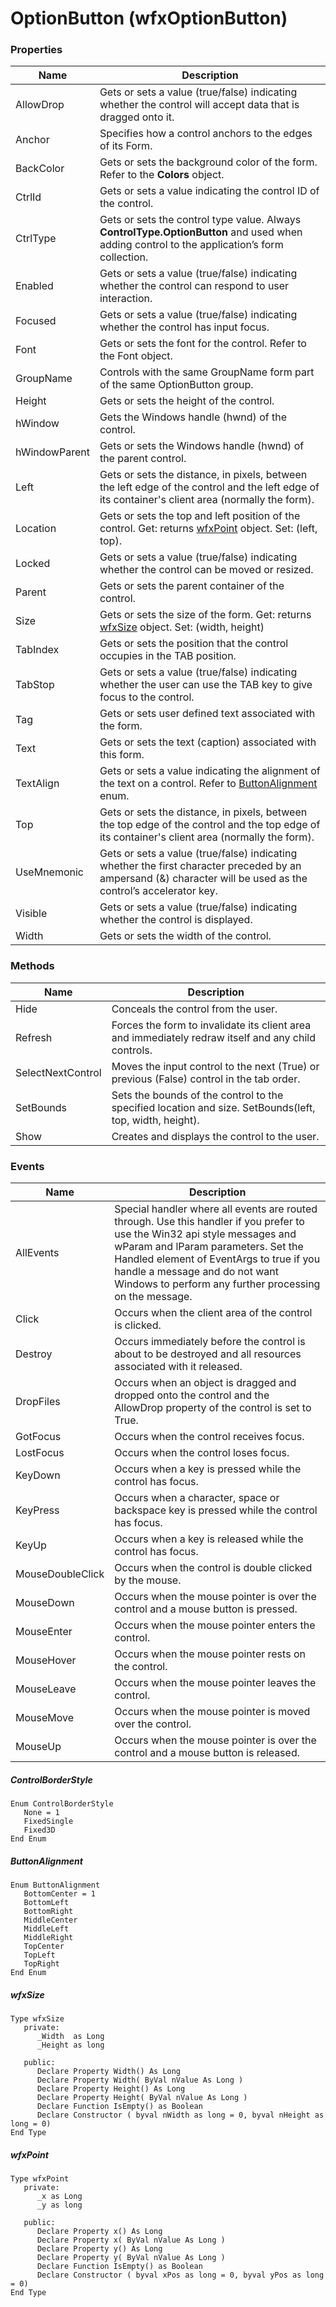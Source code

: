 # OptionButton (wfxOptionButton)

### Properties

| Name                            | Description                    |
| ------------------------------- | ------------------------------ |
| AllowDrop           | Gets or sets a value (true/false) indicating whether the control will accept data that is dragged onto it.        |
| Anchor | Specifies how a control anchors to the edges of its Form. |
| BackColor | Gets or sets the background color of the form. Refer to the **Colors** object. |
| CtrlId | Gets or sets a value indicating the control ID of the control.|
| CtrlType | Gets or sets the control type value. Always **ControlType.OptionButton** and used when adding control to the application’s form collection.|
| Enabled | Gets or sets a value (true/false) indicating whether the control can respond to user interaction.|
| Focused | Gets or sets a value (true/false) indicating whether the control has input focus.|
| Font | Gets or sets the font for the control. Refer to the Font object.|
| GroupName | Controls with the same GroupName form part of the same OptionButton group.|
| Height | Gets or sets the height of the control.|
| hWindow |  Gets the Windows handle (hwnd) of the control. |
| hWindowParent | Gets or sets the Windows handle (hwnd) of the parent control. |
| Left | Gets or sets the distance, in pixels, between the left edge of the control and the left edge of its container's client area (normally the form).|
| Location |Gets or sets the top and left position of the control. Get: returns [wfxPoint](#wfxPoint) object. Set: (left, top). |
| Locked | Gets or sets a value (true/false) indicating whether the control can be moved or resized.|
| Parent | Gets or sets the parent container of the control.|
| Size | Gets or sets the size of the form. Get: returns [wfxSize](#wfxSize) object. Set: (width, height)|
| TabIndex | Gets or sets the position that the control occupies in the TAB position.|
| TabStop | Gets or sets a value (true/false) indicating whether the user can use the TAB key to give focus to the control.|
| Tag | Gets or sets user defined text associated with the form.|
| Text | Gets or sets the text (caption) associated with this form.|
| TextAlign | Gets or sets a value indicating the alignment of the text on a control. Refer to [ButtonAlignment](#ButtonAlignment) enum. |
| Top | Gets or sets the distance, in pixels, between the top edge of the control and the top edge of its container's client area (normally the form).|
| UseMnemonic | Gets or sets a value (true/false) indicating whether the first character preceded by an ampersand (&) character will be used as the control’s accelerator key.|
| Visible | Gets or sets a value (true/false) indicating whether the control is displayed.|
| Width | Gets or sets the width of the control.|

### Methods
| Name                            | Description                    |
| ------------------------------- | ------------------------------ |
| Hide | Conceals the control from the user.|
| Refresh | Forces the form to invalidate its client area and immediately redraw itself and any child controls.|
| SelectNextControl | Moves the input control to the next (True) or previous (False) control in the tab order. |
| SetBounds | Sets the bounds of the control to the specified location and size. SetBounds(left, top, width, height).|
| Show | Creates and displays the control to the user.|

### Events
| Name                            | Description                    |
| ------------------------------- | ------------------------------ |
| AllEvents | Special handler where all events are routed through. Use this handler if you prefer to use the Win32 api style messages and wParam and lParam parameters. Set the Handled element of EventArgs to true if you handle a message and do not want Windows to perform any further processing on the message.|
| Click | Occurs when the client area of the control is clicked.|
| Destroy | Occurs immediately before the control is about to be destroyed and all resources associated with it released.|
| DropFiles | Occurs when an object is dragged and dropped onto the control and the AllowDrop property of the control is set to True.|
| GotFocus | Occurs when the control receives focus.|
| LostFocus | Occurs when the control loses focus.|
| KeyDown | Occurs when a key is pressed while the control has focus.|
| KeyPress | Occurs when a character, space or backspace key is pressed while the control has focus.|
| KeyUp | Occurs when a key is released while the control has focus.|
| MouseDoubleClick | Occurs when the control is double clicked by the mouse.|
| MouseDown | Occurs when the mouse pointer is over the control and a mouse button is pressed.|
| MouseEnter | Occurs when the mouse pointer enters the control.|
| MouseHover | Occurs when the mouse pointer rests on the control.|
| MouseLeave | Occurs when the mouse pointer leaves the control.|
|MouseMove | Occurs when the mouse pointer is moved over the control.|
| MouseUp | Occurs when the mouse pointer is over the control and a mouse button is released.|


##### ControlBorderStyle
```
Enum ControlBorderStyle
   None	= 1
   FixedSingle	
   Fixed3D 
End Enum
```
##### ButtonAlignment
```
Enum ButtonAlignment
   BottomCenter = 1
   BottomLeft   
   BottomRight  
   MiddleCenter 
   MiddleLeft   
   MiddleRight  
   TopCenter    
   TopLeft      
   TopRight     
End Enum
```
##### wfxSize
```
Type wfxSize
   private:
      _Width  as Long
      _Height as long 

   public:
      Declare Property Width() As Long
      Declare Property Width( ByVal nValue As Long )
      Declare Property Height() As Long
      Declare Property Height( ByVal nValue As Long )
      Declare Function IsEmpty() as Boolean
      Declare Constructor ( byval nWidth as long = 0, byval nHeight as long = 0)
End Type
```
##### wfxPoint
```
Type wfxPoint
   private:
      _x as Long
      _y as long 

   public:
      Declare Property x() As Long
      Declare Property x( ByVal nValue As Long )
      Declare Property y() As Long
      Declare Property y( ByVal nValue As Long )
      Declare Function IsEmpty() as Boolean
      Declare Constructor ( byval xPos as long = 0, byval yPos as long = 0)
End Type
```
